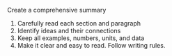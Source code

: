 Create a comprehensive summary
1. Carefully read each section and paragraph
2. Identify ideas and their connections 
3. Keep all examples, numbers, units, and data  
4. Make it clear and easy to read. Follow writing rules. 


